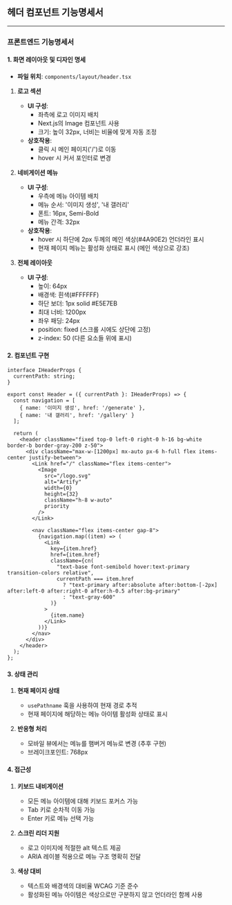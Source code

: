 ## 헤더 컴포넌트 기능명세서

---

### 프론트엔드 기능명세서

#### 1. 화면 레이아웃 및 디자인 명세

- **파일 위치**: `components/layout/header.tsx`

1. **로고 섹션**
   - **UI 구성**: 
     - 좌측에 로고 이미지 배치
     - Next.js의 Image 컴포넌트 사용
     - 크기: 높이 32px, 너비는 비율에 맞게 자동 조정
   - **상호작용**:
     - 클릭 시 메인 페이지('/')로 이동
     - hover 시 커서 포인터로 변경

2. **네비게이션 메뉴**
   - **UI 구성**:
     - 우측에 메뉴 아이템 배치
     - 메뉴 순서: '이미지 생성', '내 갤러리'
     - 폰트: 16px, Semi-Bold
     - 메뉴 간격: 32px
   - **상호작용**:
     - hover 시 하단에 2px 두께의 메인 색상(#4A90E2) 언더라인 표시
     - 현재 페이지 메뉴는 활성화 상태로 표시 (메인 색상으로 강조)

3. **전체 레이아웃**
   - **UI 구성**:
     - 높이: 64px
     - 배경색: 흰색(#FFFFFF)
     - 하단 보더: 1px solid #E5E7EB
     - 최대 너비: 1200px
     - 좌우 패딩: 24px
     - position: fixed (스크롤 시에도 상단에 고정)
     - z-index: 50 (다른 요소들 위에 표시)

#### 2. 컴포넌트 구현

```typescript:components/layout/header.tsx
interface IHeaderProps {
  currentPath: string;
}

export const Header = ({ currentPath }: IHeaderProps) => {
  const navigation = [
    { name: '이미지 생성', href: '/generate' },
    { name: '내 갤러리', href: '/gallery' }
  ];

  return (
    <header className="fixed top-0 left-0 right-0 h-16 bg-white border-b border-gray-200 z-50">
      <div className="max-w-[1200px] mx-auto px-6 h-full flex items-center justify-between">
        <Link href="/" className="flex items-center">
          <Image
            src="/logo.svg"
            alt="Artify"
            width={0}
            height={32}
            className="h-8 w-auto"
            priority
          />
        </Link>
        
        <nav className="flex items-center gap-8">
          {navigation.map((item) => (
            <Link
              key={item.href}
              href={item.href}
              className={cn(
                "text-base font-semibold hover:text-primary transition-colors relative",
                currentPath === item.href
                  ? "text-primary after:absolute after:bottom-[-2px] after:left-0 after:right-0 after:h-0.5 after:bg-primary"
                  : "text-gray-600"
              )}
            >
              {item.name}
            </Link>
          ))}
        </nav>
      </div>
    </header>
  );
};
```

#### 3. 상태 관리

1. **현재 페이지 상태**
   - `usePathname` 훅을 사용하여 현재 경로 추적
   - 현재 페이지에 해당하는 메뉴 아이템 활성화 상태로 표시

2. **반응형 처리**
   - 모바일 뷰에서는 메뉴를 햄버거 메뉴로 변경 (추후 구현)
   - 브레이크포인트: 768px

#### 4. 접근성

1. **키보드 내비게이션**
   - 모든 메뉴 아이템에 대해 키보드 포커스 가능
   - Tab 키로 순차적 이동 가능
   - Enter 키로 메뉴 선택 가능

2. **스크린 리더 지원**
   - 로고 이미지에 적절한 alt 텍스트 제공
   - ARIA 레이블 적용으로 메뉴 구조 명확히 전달

3. **색상 대비**
   - 텍스트와 배경색의 대비율 WCAG 기준 준수
   - 활성화된 메뉴 아이템은 색상으로만 구분하지 않고 언더라인 함께 사용